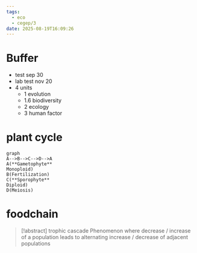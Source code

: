 ```yaml
---
tags:
  - eco
  - cegep/3
date: 2025-08-19T16:09:26
---
```


# Buffer

- test sep 30
- lab test nov 20
- 4 units
	- 1 evolution
	- 1.6 biodiversity
	- 2 ecology
	- 3 human factor

# plant cycle

```mermaid
graph
A-->B-->C-->D-->A
A(**Gametophyte**
Monoploid)
B(Fertilization)
C(**Sporophyte**
Diploid)
D(Meiosis)
```

# foodchain

> [!abstract] trophic cascade
> Phenomenon where decrease / increase of a population leads to alternating increase / decrease of adjacent populations